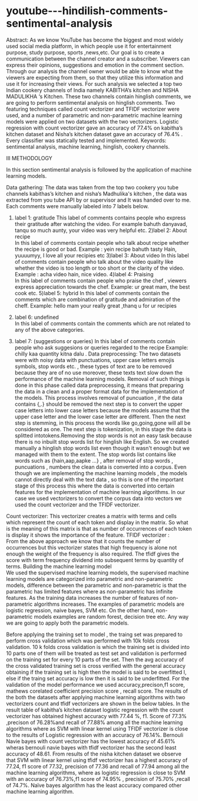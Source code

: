 # youtube---hindilish-comments-sentimental-analysis
Abstract: As we know YouTube has become the biggest and most widely used social media platform, in which people use it for entertainment purpose, study purpose, sports ,news,etc. Our goal is to create a communication between the channel creator and a subscriber. Viewers can express their opinions, suggestions and emotion in the comment section. Through our analysis the channel owner would be able to know what the viewers are expecting from them, so that they utilize this information and use it  for increasing their views. For such analysis we selected a top two  Indian cookery channels of India namely KABITHA‘s kitchen and NISHA MADULIKHA ‘s Kitchen. These two channels contain hinglish comments, we are going to perform sentimental analysis on hinglish comments. Two featuring techniques called count vectorizer and TFIDF vectorizer were used, and a number of parametric and non-parametric machine learning models were applied on two datasets with the two vectorizers. Logistic regression with  count vectorizer gave an accuracy of 77.4% on kabitha’s kitchen dataset and Nisha’s kitchen dataset gave an accuracy of 76.4% . Every classifier was statically tested and implemented. 
Keywords: sentimental analysis, machine learning, hinglish, cookery channels. 

III METHODOLOGY
 
In this section sentimental analysis is followed by the application of machine learning models. 

Data gathering: The data was taken from the top two cookery you tube channels kabithas’s kitchen and nisha’s Madhulika's kitchen , the data was extracted from you tube API by or supervisor and It was handed over to me. Each comments were  manually labeled into 7 labels below. 

1) label 1: gratitude 
            	This label of comments contains people who express their gratitude after watching the video. For example bahuth danyavad, tanqu so much aunty, your video was very helpful etc. 
2)label 2: About recipe  
           	In this label of comments contain people who talk about recipe whether the recipe is good or bad. Example : yein recipe bahuth tasty Hain, yuuuumyy, I love all your recipies etc 
3)label 3: About video 
            	In this label of comments contain people who talk about the video quality like whether the video is too length or too short or the clarity of the video.  
Example : acha video hain, nice video. 
4)label 4: Praising  
       	In this label of comments contain people who praise the chef , viewers express appreciation towards the chef. 
Example: ur great mam, the best cook etc. 
5)label 5: hybrid 
      In this label of comments contain the comments which are combination of gratitude and admiration of the cheff. 
Example: hello mam your really great ,thanq u for ur recipies 
 
 
6) label 6: undefined  
             	In this label of comments contain the comments which are not related to any of the above categories. 
7) label 7: (suggestions or queries) 
           	In this label of comments contain people who ask suggesions or queries regarded to the recipe 
Example: chilly kaa quantity kitna dalu . 
Data preprocessing: The two datasets were with noisy data with punctuations, upper case letters emojis symbols, stop words etc. , these types of text are to be removed because they are of no use moreover, these texts text slow down the performance of the machine learning models. Removal of such things is done in this phase called data preprocessing, it means that preparing the data in a clean and a proper format data for the implementation of the models. This process involves removal of puncuation , if the data contains {,.} should be removed  the next step is to convert the upper case letters into lower case letters because the models assume that the upper case letter and the lower case letter are different. Then the next step is stemming, in this process the words like go,going,gone will all be considered as one. The next step is tokenization, in this stage the data is splitted intotokens.Removing the stop words is not an easy task because there is no inbuilt stop words list for hinglish  like English. So we created  manually a hinglish stop words list even though it wasn't enough but we managed with them to the extent. The stop words list contains like words such as {hain,aap,aapke …} , after removal of stop words , puncuations , numbers the clean data is converted into a corpus. 
Even though we are implementing the machine learning models , the models cannot directly deal with the text data , so this is one of the important stage of this process this where the data is converted into certain features for the implementation of machine learning algorithms. 
In our case we used vectorizers to convert the corpus data  into vectors we used the count vectorizer and the TFIDF vectorizer. 

Count vectorizer: This vectorizer creates a matrix  with terms and cells which represent the count of each token and display in the matrix. So what is the meaning of this matrix is that as number of occurrences of each token is display it shows the importance of the feature. 
TFIDF vectorizer :  
From the above approach we know that it counts the number of occurrences but this vectorizer states that high frequency is alone not enough the weight of the frequency is also required. The tfidf gives the score with term frequency dividend into subsequent terms by quantity of terms. 
Building the machine learning model  
             We used the supervised machine learning models, the supervised machine learning models are categorized into parametric and non-parametric models, difference between the parametric and non-parametric is that the parametric has limited features where as non-parametric has infinite features. As the training data increases the number of features of non-parametric algorithms increases. The examples of parametric models are logistic regression, naive bayes, SVM etc. On the other hand, non-parametric models examples are random forest, decision tree etc. Any way we are going to apply both the parametric models. 
 
Before applying the training  set to model , the traing set was prepared to perform cross validation which was performed with 10k folds cross validation. 10 k folds cross validation is which the training set is divided into 10 parts one of them will be treated as test set and validation is performed on the training set for every 10 parts of the set. Then the avg accuracy of the cross validated training set is cross verified with the general accuracy obtaining if the training set is high  then the model is said to be overfitted I, else if the  traing set accuracy is low then it is said to be underfitted. 
For the validation of the model performance we used accuracy,precison,f1 score, mathews corelated coefficient precision score , recall score. 
The results of the both the datasets after applying machine learning algorithms with two vectorizers count and tfidf vectorizers are shown in the below tables. 
In the result table of kabitha’s kitchen dataset  logistic regression with the count vectorizer has obtained highest accuracy with 77.44 %, f1. Score of 77.3% ,precison of 76.28%and recall of 77.88%  among all the machine learning algorithms where as SVM with linear kernel using TFIDF vectorizer is close to the results of Logistic regression with an accuracy of 76.14%. 
Bernouli Navie bayes with count vectorizer has the lowest accuracy of 45.61% wheras bernouli navie bayes with tfidf vectorizer has the second least accuracy of 48.61. 
From results of the  nisha kitchen dataset we observe that SVM with linear kernel using tfidf vectorizer has a highest accuracy of 77.24, f1 score of 77.32, precision of 77.36 and recall of 77.94 among all the machine learning algorithms, where as logistic regression is close to SVM with an accuracy of 76.73%,f1 score of 74.95% , precision of 75.70% ,recall of 74.7%. Naïve bayes algorithm has the least accuracy compared other machine learning algorithm. 
